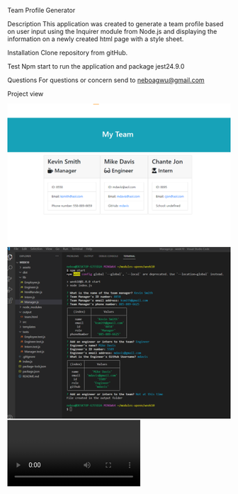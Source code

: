 Team Profile Generator

Description
This application was created to generate a team profile based on user input using the Inquirer module from Node.js and displaying the information on a newly created html page with a style sheet.

Installation
Clone repository from gitHub.

Test
Npm start to run the application and package jest24.9.0

Questions
For questions or concern send to neboagwu@gmail.com

Project view

![Screenshot of load page](./assets/image/sampleimage.png)
![Screenshot of command_line](./assets/image/working_command_line.png)
![Screenshot of video](./assets/image/video1567303197.mp4)
